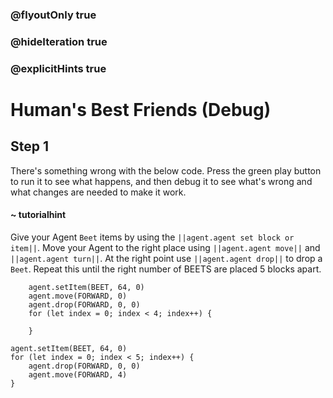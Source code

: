 ### @flyoutOnly true
### @hideIteration true
### @explicitHints true

# Human's Best Friends (Debug)

## Step 1
There's something wrong with the below code. Press the green play button to run it to see what happens, and then debug it to see what's wrong and what changes are needed to make it work.
#### ~ tutorialhint 
Give your Agent ``Beet`` items by using the ``||agent.agent set block or item||``. Move your Agent to the right place using ``||agent.agent move||`` and ``||agent.agent turn||``. At the right point use ``||agent.agent drop||`` to drop a ``Beet``. Repeat this until the right number of BEETS are placed 5 blocks apart.

```ghost
    agent.setItem(BEET, 64, 0)
    agent.move(FORWARD, 0)
    agent.drop(FORWARD, 0, 0)
    for (let index = 0; index < 4; index++) {
    	
    }
```
```template
agent.setItem(BEET, 64, 0)
for (let index = 0; index < 5; index++) {
    agent.drop(FORWARD, 0, 0)
    agent.move(FORWARD, 4)
}
```
```package
```
